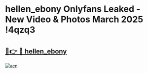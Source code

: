 # hellen_ebony Onlyfans Leaked - New Video & Photos March 2025 !4qzq3

# <h2><a href="https://6i4xz0.iuczelnia.edu.pl?title=hellen_ebony&ref=4qzq3">🔗👉 🔴 hellen_ebony</a></h2>

[![acn](https://github.com/user-attachments/assets/0f9c940e-d8b0-45ae-aac7-cd30a18b3e1c)](https://6i4xz0.iuczelnia.edu.pl?title=hellen_ebony&ref=4qzq3)

